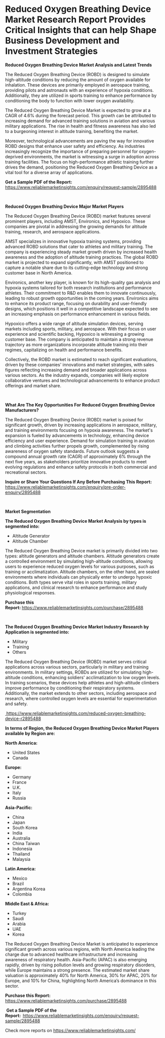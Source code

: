 <p><h1>Reduced Oxygen Breathing Device Market Research Report Provides Critical Insights that can help Shape Business Development and Investment Strategies</h1></p><p><strong>Reduced Oxygen Breathing Device Market Analysis and Latest Trends</strong></p>
<p><p>The Reduced Oxygen Breathing Device (ROBD) is designed to simulate high-altitude conditions by reducing the amount of oxygen available for inhalation. These devices are primarily employed in aerospace training, providing pilots and astronauts with an experience of hypoxia conditions. Additionally, they are utilized in sports training to enhance performance by conditioning the body to function with lower oxygen availability.</p><p>The Reduced Oxygen Breathing Device Market is expected to grow at a CAGR of 4.6% during the forecast period. This growth can be attributed to increasing demand for advanced training solutions in aviation and various military applications. The rise in health and fitness awareness has also led to a burgeoning interest in altitude training, benefiting the market. </p><p>Moreover, technological advancements are paving the way for innovative ROBD designs that enhance user safety and efficiency. As industries increasingly recognize the importance of preparing personnel for oxygen-deprived environments, the market is witnessing a surge in adoption across training facilities. The focus on high-performance athletic training further drives the demand, positioning the Reduced Oxygen Breathing Device as a vital tool for a diverse array of applications.</p></p>
<p><strong>Get a Sample PDF of the Report:&nbsp;</strong> <a href="https://www.reliablemarketinsights.com/enquiry/request-sample/2895488?utm_campaign=3498&utm_medium=2&utm_source=Github&utm_content=ia&utm_term=15032025&utm_id=reduced-oxygen-breathing-device">https://www.reliablemarketinsights.com/enquiry/request-sample/2895488</a></p>
<p>&nbsp;</p>
<p><strong>Reduced Oxygen Breathing Device Major Market Players</strong></p>
<p><p>The Reduced Oxygen Breathing Device (ROBD) market features several prominent players, including AMST, Environics, and Hypoxico. These companies are pivotal in addressing the growing demands for altitude training, research, and aerospace applications.</p><p>AMST specializes in innovative hypoxia training systems, providing advanced ROBD solutions that cater to athletes and military training. The company is experiencing steady market growth driven by increased health awareness and the adoption of altitude training practices. The global ROBD market is projected to expand significantly, with AMST positioned to capture a notable share due to its cutting-edge technology and strong customer base in North America.</p><p>Environics, another key player, is known for its high-quality gas analysis and hypoxia systems tailored for both research institutions and performance athletes. Their commitment to R&D enables them to innovate continuously, leading to robust growth opportunities in the coming years. Environics aims to enhance its product range, focusing on durability and user-friendly designs, which positions it well in a competitive landscape expected to see an increasing emphasis on performance enhancement in various fields.</p><p>Hypoxico offers a wide range of altitude simulation devices, serving markets including sports, military, and aerospace. With their focus on user experience and scientific backing, Hypoxico is witnessing a growing customer base. The company is anticipated to maintain a strong revenue trajectory as more organizations incorporate altitude training into their regimes, capitalizing on health and performance benefits.</p><p>Collectively, the ROBD market is estimated to reach significant evaluations, driven by these companies' innovations and market strategies, with sales figures reflecting increasing demand and broader applications across various sectors. As the industry expands, companies will likely explore collaborative ventures and technological advancements to enhance product offerings and market share.</p></p>
<p>&nbsp;</p>
<p><strong>What Are The Key Opportunities For Reduced Oxygen Breathing Device Manufacturers?</strong></p>
<p><p>The Reduced Oxygen Breathing Device (ROBD) market is poised for significant growth, driven by increasing applications in aerospace, military, and training environments focusing on hypoxia awareness. The market's expansion is fueled by advancements in technology, enhancing device efficiency and user experience. Demand for simulation training in aviation and climbing activities further propels growth, complemented by rising awareness of oxygen safety standards. Future outlook suggests a compound annual growth rate (CAGR) of approximately 6% through the next five years, as stakeholders prioritize innovative products to meet evolving regulations and enhance safety protocols in both commercial and recreational sectors.</p></p>
<p><strong>Inquire or Share Your Questions If Any Before Purchasing This Report:</strong> <a href="https://www.reliablemarketinsights.com/enquiry/pre-order-enquiry/2895488?utm_campaign=3498&utm_medium=2&utm_source=Github&utm_content=ia&utm_term=15032025&utm_id=reduced-oxygen-breathing-device">https://www.reliablemarketinsights.com/enquiry/pre-order-enquiry/2895488</a></p>
<p>&nbsp;</p>
<p><strong>Market Segmentation</strong></p>
<p><strong>The Reduced Oxygen Breathing Device Market Analysis by types is segmented into:</strong></p>
<p><ul><li>Altitude Generator</li><li>Altitude Chamber</li></ul></p>
<p><p>The Reduced Oxygen Breathing Device market is primarily divided into two types: altitude generators and altitude chambers. Altitude generators create a controlled environment by simulating high-altitude conditions, allowing users to experience reduced oxygen levels for various purposes, such as training or acclimatization. Altitude chambers, on the other hand, are sealed environments where individuals can physically enter to undergo hypoxic conditions. Both types serve vital roles in sports training, military applications, and clinical research to enhance performance and study physiological responses.</p></p>
<p><strong>Purchase this Report:&nbsp;</strong><a href="https://www.reliablemarketinsights.com/purchase/2895488?utm_campaign=3498&utm_medium=2&utm_source=Github&utm_content=ia&utm_term=15032025&utm_id=reduced-oxygen-breathing-device">https://www.reliablemarketinsights.com/purchase/2895488</a></p>
<p>&nbsp;</p>
<p><strong>The Reduced Oxygen Breathing Device Market Industry Research by Application is segmented into:</strong></p>
<p><ul><li>Military</li><li>Training</li><li>Others</li></ul></p>
<p><p>The Reduced Oxygen Breathing Device (ROBD) market serves critical applications across various sectors, particularly in military and training environments. In military settings, ROBDs are utilized for simulating high-altitude conditions, enhancing soldiers' acclimatization to low oxygen levels. In training scenarios, these devices help athletes and high-altitude climbers improve performance by conditioning their respiratory systems. Additionally, the market extends to other sectors, including aerospace and research, where controlled oxygen levels are essential for experimentation and safety.</p></p>
<p><a href="https://www.reliablemarketinsights.com/reduced-oxygen-breathing-device-r2895488?utm_campaign=3498&utm_medium=2&utm_source=Github&utm_content=ia&utm_term=15032025&utm_id=reduced-oxygen-breathing-device">&nbsp;https://www.reliablemarketinsights.com/reduced-oxygen-breathing-device-r2895488</a></p>
<p><strong>In terms of Region, the Reduced Oxygen Breathing Device Market Players available by Region are:</strong></p>
<p>
    <p> <strong> North America: </strong>
        <ul>
            <li>United States</li>
            <li>Canada</li>
        </ul>
        </p> 
    <p> <strong> Europe: </strong>
        <ul>
            <li>Germany</li>
            <li>France</li>
            <li>U.K.</li>
            <li>Italy</li>
            <li>Russia</li>
        </ul>
        </p> 
    <p> <strong> Asia-Pacific: </strong>
        <ul>
            <li>China</li>
            <li>Japan</li>
            <li>South Korea</li>
            <li>India</li>
            <li>Australia</li>
            <li>China Taiwan</li>
            <li>Indonesia</li>
            <li>Thailand</li>
            <li>Malaysia</li>
        </ul>
        </p> 
    <p> <strong> Latin America: </strong>
        <ul>
            <li>Mexico</li>
            <li>Brazil</li>
            <li>Argentina Korea</li>
            <li>Colombia</li>
        </ul>
        </p> 
    <p> <strong> Middle East & Africa: </strong>
        <ul>
            <li>Turkey</li>
            <li>Saudi</li>
            <li>Arabia</li>
            <li>UAE</li>
            <li>Korea</li>
        </ul>
    </p>
    </p>
<p><p>The Reduced Oxygen Breathing Device Market is anticipated to experience significant growth across various regions, with North America leading the charge due to advanced healthcare infrastructure and increasing awareness of respiratory health. Asia-Pacific (APAC) is also emerging rapidly, driven by rising pollution levels and growing respiratory disorders, while Europe maintains a strong presence. The estimated market share valuation is approximately 40% for North America, 30% for APAC, 20% for Europe, and 10% for China, highlighting North America’s dominance in this sector.</p></p>
<p><strong>Purchase this Report: </strong><a href="https://www.reliablemarketinsights.com/purchase/2895488?utm_campaign=3498&utm_medium=2&utm_source=Github&utm_content=ia&utm_term=15032025&utm_id=reduced-oxygen-breathing-device">https://www.reliablemarketinsights.com/purchase/2895488</a></p>
<p>&nbsp;<strong>Get a Sample PDF of the Report:&nbsp;&nbsp;</strong><a href="https://www.reliablemarketinsights.com/enquiry/request-sample/2895488?utm_campaign=3498&utm_medium=2&utm_source=Github&utm_content=ia&utm_term=15032025&utm_id=reduced-oxygen-breathing-device">https://www.reliablemarketinsights.com/enquiry/request-sample/2895488</a></p>
<p><strong></strong></p>
<p>Check more reports on <a href="https://www.reliablemarketinsights.com/?utm_campaign=3498&utm_medium=2&utm_source=Github&utm_content=ia&utm_term=15032025&utm_id=reduced-oxygen-breathing-device">https://www.reliablemarketinsights.com/</a></p>